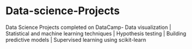 # Data-science-Projects
Data Science Projects completed on DataCamp- 
Data visualization |
Statistical and machine learning techniques |
Hypothesis testing |
Building predictive models |
Supervised learning using scikit-learn
